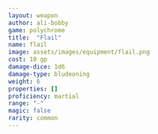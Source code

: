 ```yaml
---
layout: weapon
author: ali-bobby
game: polychrome
title:  "Flail"
name: flail
image: assets/images/equipment/flail.png
cost: 10 gp
damage-dice: 1d6
damage-type: bludeoning
weight: 6
properties: []
proficiency: martial
range: "-"
magic: false
rarity: common
---
```

